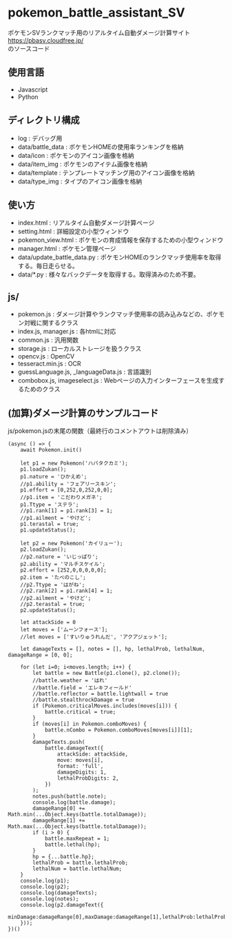 # pokemon_battle_assistant_SV
ポケモンSVランクマッチ用のリアルタイム自動ダメージ計算サイト<br>
https://pbasv.cloudfree.jp/<br>
のソースコード

## 使用言語
- Javascript
- Python

## ディレクトリ構成
- log : デバッグ用
- data/battle_data : ポケモンHOMEの使用率ランキングを格納
- data/icon : ポケモンのアイコン画像を格納
- data/item_img : ポケモンのアイテム画像を格納
- data/template : テンプレートマッチング用のアイコン画像を格納
- data/type_img : タイプのアイコン画像を格納

## 使い方
- index.html : リアルタイム自動ダメージ計算ページ
- setting.html : 詳細設定の小型ウィンドウ
- pokemon_view.html : ポケモンの育成情報を保存するための小型ウィンドウ
- manager.html : ポケモン管理ページ
- data/update_battle_data.py : ポケモンHOMEのランクマッチ使用率を取得する。毎日走らせる。
- data/*.py : 様々なバックデータを取得する。取得済みのため不要。

## js/
- pokemon.js : ダメージ計算やランクマッチ使用率の読み込みなどの、ポケモン対戦に関するクラス
- index.js, manager.js : 各htmlに対応
- common.js : 汎用関数
- storage.js : ローカルストレージを扱うクラス
- opencv.js : OpenCV
- tesseract.min.js : OCR
- guessLanguage.js, _languageData.js : 言語識別
- combobox.js, imageselect.js : Webページの入力インターフェースを生成するためのクラス

## (加算)ダメージ計算のサンプルコード
js/pokemon.jsの末尾の関数（最終行のコメントアウトは削除済み）
```
(async () => {
    await Pokemon.init()
    
    let p1 = new Pokemon('ハバタクカミ');
    p1.loadZukan();
    p1.nature = 'ひかえめ';
    //p1.ability = 'フェアリースキン';
    p1.effort = [0,252,0,252,0,0];
    //p1.item = 'こだわりメガネ';
    p1.Ttype = 'ステラ';
    //p1.rank[1] = p1.rank[3] = 1;
    //p1.ailment = 'やけど';
    p1.terastal = true;
    p1.updateStatus();

    let p2 = new Pokemon('カイリュー');
    p2.loadZukan();
    //p2.nature = 'いじっぱり';
    p2.ability = 'マルチスケイル';
    p2.effort = [252,0,0,0,0,0];
    p2.item = 'たべのこし';
    //p2.Ttype = 'はがね';
    //p2.rank[2] = p1.rank[4] = 1;
    //p2.ailment = 'やけど';
    //p2.terastal = true;
    p2.updateStatus();

    let attackSide = 0
    let moves = ['ムーンフォース'];
    //let moves = ['すいりゅうれんだ', 'アクアジェット'];

    let damageTexts = [], notes = [], hp, lethalProb, lethalNum, damageRange = [0, 0];

    for (let i=0; i<moves.length; i++) {
        let battle = new Battle(p1.clone(), p2.clone());
        //battle.weather = 'はれ'
        //battle.field = 'エレキフィールド'
        //battle.reflector = battle.lightwall = true
        //battle.stealthrockDamage = true
        if (Pokemon.criticalMoves.includes(moves[i])) {
            battle.critical = true;
        }
        if (moves[i] in Pokemon.comboMoves) {
            battle.nCombo = Pokemon.comboMoves[moves[i]][1];
        }
        damageTexts.push(
            battle.damageText({
                attackSide: attackSide,
                move: moves[i],
                format: 'full',
                damageDigits: 1,
                lethalProbDigits: 2,
            })
        );
        notes.push(battle.note);
        console.log(battle.damage);
        damageRange[0] += Math.min(...Object.keys(battle.totalDamage));
        damageRange[1] += Math.max(...Object.keys(battle.totalDamage));
        if (i > 0) {
            battle.maxRepeat = 1;
            battle.lethal(hp);
        }
        hp = {...battle.hp};
        lethalProb = battle.lethalProb;
        lethalNum = battle.lethalNum;
    }
    console.log(p1);
    console.log(p2);
    console.log(damageTexts);
    console.log(notes);
    console.log(p2.damageText({
        minDamage:damageRange[0],maxDamage:damageRange[1],lethalProb:lethalProb,lethalNum:lethalNum,
    }));
})()
```
